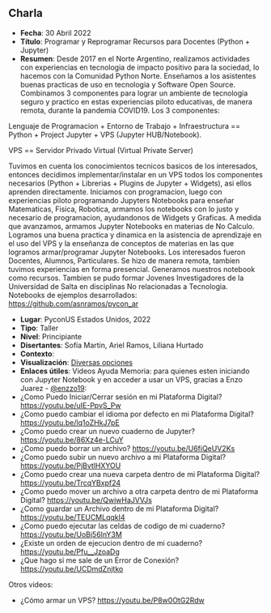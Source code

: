 ## Charla
* **Fecha**: 30 Abril 2022
* **Título**: Programar y Reprogramar Recursos para Docentes (Python + Jupyter)
* **Resumen**: 
Desde 2017 en el Norte Argentino, realizamos actividades con experiencias en tecnologia de impacto positivo para la sociedad, lo hacemos con la Comunidad Python Norte. Enseñamos a los asistentes buenas practicas de uso en tecnologia y Software Open Source.
Combinamos 3 componentes para lograr un ambiente de tecnologia seguro y practico en estas experiencias piloto educativas, de manera remota, durante la pandemia COVID19.
Los 3 componentes:

Lenguaje de Programacion + Entorno de Trabajo + Infraestructura == Python + Project Jupyter + VPS (Jupyter HUB/Notebook).

VPS == Servidor Privado Virtual (Virtual Private Server)

Tuvimos en cuenta los conocimientos tecnicos basicos de los interesados, entonces decidimos implementar/instalar en un VPS todos los componentes necesarios (Python + Librerias + Plugins de Jupyter + Widgets), asi ellos aprenden directamente.
Iniciamos con programacion, luego con experiencias piloto programando Jupyters Notebooks para enseñar Matematicas, Fisica, Robotica, armamos los notebooks con lo justo y necesario de programacion, ayudandonos de Widgets y Graficas.
A medida que avanzamos, armamos Jupyter Notebooks en materias de No Calculo.
Logramos una buena practica y dinamica en la asistencia de aprendizaje en el uso del VPS y la enseñanza de conceptos de materias en las que logramos armar/programar Jupyter Notebooks.
Los interesados fueron Docentes, Alumnos, Particulares.
Se hizo de manera remota, tambien tuvimos experiencias en forma presencial.
Generamos nuestros notebook como recursos.
Tambien se pudo formar Jovenes Investigadores de la Universidad de Salta en disciplinas No relacionadas a Tecnologia.
Notebooks de ejemplos desarrollados: https://github.com/asnramos/pycon_ar
* **Lugar**: PyconUS Estados Unidos, 2022
* **Tipo**: Taller
* **Nivel**: Principiante
* **Disertantes**: Sofía Martin, Ariel Ramos, Liliana Hurtado
* **Contexto**: 
* **Visualización**: [Diversas opciones](https://github.com/entrerrianas/pyconus2022)
* **Enlaces útiles**:
Videos Ayuda Memoria: para quienes esten iniciando con Jupyter Notebook y en acceder a usar un VPS, 
gracias a Enzo Juarez - [@enzzo19](https://github.com/enzzo19/):
* ¿Como Puedo Iniciar/Cerrar sesión en mi Plataforma Digital? https://youtu.be/uIE-PpvS_Pw
* ¿Como puedo cambiar el idioma por defecto en mi Plataforma Digital? https://youtu.be/lq1oZHkJ7pE
* ¿Como puedo crear un nuevo cuaderno de Jupyter? https://youtu.be/86Xz4e-LCuY
* ¿Como puedo borrar un archivo? https://youtu.be/U6fiQeUV2Ks
* ¿Como puedo subir un nuevo archivo a mi Plataforma Digital? https://youtu.be/PjBvtlHXYOU
* ¿Como puedo crear una nueva carpeta dentro de mi Plataforma Digital? https://youtu.be/TrcqYBxpf24
* ¿Como puedo mover un archivo a otra carpeta dentro de mi Plataforma Digital? https://youtu.be/QwiwHaJVVJs
* ¿Como guardar un Archivo dentro de mi Plataforma Digital? https://youtu.be/TEUCMLqqkI4
* ¿Como puedo ejecutar las celdas de codigo de mi cuaderno? https://youtu.be/UoBj56InY3M
* ¿Existe un orden de ejecucion dentro de mi cuaderno? https://youtu.be/Pfu__JzoaDg
* ¿Que hago si me sale de un Error de Conexión?  https://youtu.be/UCDmdZnjtko

Otros videos:
* ¿Cómo armar un VPS? https://youtu.be/P8w0OtG2Rdw
